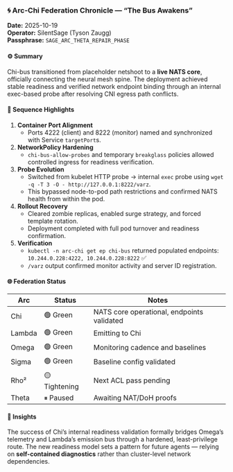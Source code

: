 ### 🌀 **Arc-Chi Federation Chronicle — “The Bus Awakens”**
**Date:** 2025-10-19  
**Operator:** SilentSage (Tyson Zaugg)  
**Passphrase:** `SAGE_ARC_THETA_REPAIR_PHASE`

#### ⚙️ Summary
Chi-bus transitioned from placeholder netshoot to a **live NATS core**, officially connecting the neural mesh spine. The deployment achieved stable readiness and verified network endpoint binding through an internal exec-based probe after resolving CNI egress path conflicts.

#### 🧠 Sequence Highlights
1. **Container Port Alignment**  
   - Ports 4222 (client) and 8222 (monitor) named and synchronized with Service `targetPort`s.  
2. **NetworkPolicy Hardening**  
   - `chi-bus-allow-probes` and temporary `breakglass` policies allowed controlled ingress for readiness verification.  
3. **Probe Evolution**  
   - Switched from kubelet HTTP probe → internal `exec` probe using `wget -q -T 3 -O - http://127.0.0.1:8222/varz`.  
   - This bypassed node-to-pod path restrictions and confirmed NATS health from within the pod.  
4. **Rollout Recovery**  
   - Cleared zombie replicas, enabled surge strategy, and forced template rotation.  
   - Deployment completed with full pod turnover and readiness confirmation.  
5. **Verification**  
   - `kubectl -n arc-chi get ep chi-bus` returned populated endpoints:  
     `10.244.0.228:4222, 10.244.0.228:8222` ✅  
   - `/varz` output confirmed monitor activity and server ID registration.

#### 🌐 Federation Status
| Arc | Status | Notes |
|------|---------|--------|
| Chi | 🟢 Green | NATS core operational, endpoints validated |
| Lambda | 🟢 Green | Emitting to Chi |
| Omega | 🟢 Green | Monitoring cadence and baselines |
| Sigma | 🟢 Green | Baseline config validated |
| Rho² | 🟡 Tightening | Next ACL pass pending |
| Theta | ⏸ Paused | Awaiting NAT/DoH proofs |

#### 🧩 Insights
The success of Chi’s internal readiness validation formally bridges Omega’s telemetry and Lambda’s emission bus through a hardened, least-privilege route. The new readiness model sets a pattern for future agents — relying on **self-contained diagnostics** rather than cluster-level network dependencies.
